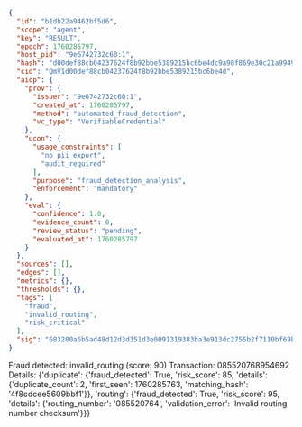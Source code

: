 ```json
{
  "id": "b1db22a9462bf5d6",
  "scope": "agent",
  "key": "RESULT",
  "epoch": 1760285797,
  "host_pid": "9e6742732c60:1",
  "hash": "d00def88cb04237624f8b92bbe5389215bc6be4dc9a98f869e30c21a9949de53",
  "cid": "QmV1d00def88cb04237624f8b92bbe5389215bc6be4d",
  "aicp": {
    "prov": {
      "issuer": "9e6742732c60:1",
      "created_at": 1760285797,
      "method": "automated_fraud_detection",
      "vc_type": "VerifiableCredential"
    },
    "ucon": {
      "usage_constraints": [
        "no_pii_export",
        "audit_required"
      ],
      "purpose": "fraud_detection_analysis",
      "enforcement": "mandatory"
    },
    "eval": {
      "confidence": 1.0,
      "evidence_count": 0,
      "review_status": "pending",
      "evaluated_at": 1760285797
    }
  },
  "sources": [],
  "edges": [],
  "metrics": {},
  "thresholds": {},
  "tags": [
    "fraud",
    "invalid_routing",
    "risk_critical"
  ],
  "sig": "683200a6b5ad48d12d3d351d3e0091319383ba3e913dc2755b2f7110bf69bf32"
}
```

Fraud detected: invalid_routing (score: 90)
Transaction: 085520768954692
Details: {'duplicate': {'fraud_detected': True, 'risk_score': 85, 'details': {'duplicate_count': 2, 'first_seen': 1760285763, 'matching_hash': '4f8cdcee5609bbf1'}}, 'routing': {'fraud_detected': True, 'risk_score': 95, 'details': {'routing_number': '085520764', 'validation_error': 'Invalid routing number checksum'}}}